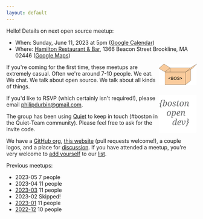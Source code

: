 ```yaml
---
layout: default
---
```


Hello! Details on next open source meetup:

- When: Sunday, June 11, 2023 at 5pm ([Google Calendar][])
- Where: [Hamilton Restaurant & Bar][], 1366 Beacon Street Brookline, MA 02446 ([Google Maps][])

[Hamilton Restaurant & Bar]: https://hamiltonbrookline.com
[Google Calendar]: https://www.google.com/calendar/event?eid=NWZpZXJxdjIxNHE1c2J1ZDFvYjk4OXRhZGUgcGhpbGlwZHVyYmluQG0&ctz=America/New_York
[Google Maps]: https://goo.gl/maps/Xn9q3wVHF5Q4jJsZA

<img src="images/logo-box.svg" width="100" align="right">

If you're coming for the first time, these meetups are extremely casual. Often we're around 7-10 people. We eat. We chat. We talk about open source. We talk about all kinds of things.

<img src="images/logo.svg" width="100" align="right">

If you'd like to RSVP (which certainly isn't required!), please email <philipdurbin@gmail.com>.

[first]: http://blog.greptilian.com/2022/12/10/open-source-meetup-in-brookline/
[four]: http://blog.greptilian.com/2023/01/03/open-source-meetup-in-brookline-2/
[meetups]: http://blog.greptilian.com/2023/02/17/open-source-meetup-in-brookline-3/

The group has been using [Quiet][] to keep in touch (#boston in the Quiet-Team community). Please feel free to ask for the invite code.

[Quiet]: https://github.com/TryQuiet/quiet

We have a [GitHub org][], [this website][] (pull requests welcome!), a couple logos, and a place for [discussion][]. If you have attended a meetup, you're very welcome to [add yourself][] to our [list][].

[GitHub org]: https://github.com/bostonopen
[this website]: https://github.com/bostonopen/bostonopen.github.io
[discussion]: https://github.com/orgs/bostonopen/discussions
[add yourself]: https://github.com/bostonopen/people
[list]: https://bostonopen.github.io/people

Previous meetups:

- 2023-05 7 people
- 2023-04 11 people
- [2023-03](http://blog.greptilian.com/2023/02/17/open-source-meetup-in-brookline-3/) 11 people
- 2023-02 Skipped!
- [2023-01](http://blog.greptilian.com/2023/01/03/open-source-meetup-in-brookline-2/) 11 people
- [2022-12](http://blog.greptilian.com/2022/12/10/open-source-meetup-in-brookline/) 10 people
